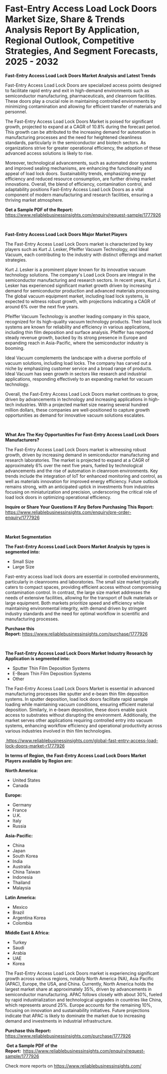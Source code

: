 <p><h1>Fast-Entry Access Load Lock Doors Market Size, Share & Trends Analysis Report By Application, Regional Outlook, Competitive Strategies, And Segment Forecasts, 2025 - 2032</h1></p><p><strong>Fast-Entry Access Load Lock Doors Market Analysis and Latest Trends</strong></p>
<p><p>Fast-Entry Access Load Lock Doors are specialized access points designed to facilitate rapid entry and exit in high-demand environments such as semiconductor manufacturing, pharmaceuticals, and cleanroom facilities. These doors play a crucial role in maintaining controlled environments by minimizing contamination and allowing for efficient transfer of materials and personnel.</p><p>The Fast-Entry Access Load Lock Doors Market is poised for significant growth, projected to expand at a CAGR of 10.8% during the forecast period. This growth can be attributed to the increasing demand for automation in manufacturing processes and the need for heightened cleanliness standards, particularly in the semiconductor and biotech sectors. As organizations strive for greater operational efficiency, the adoption of these advanced access solutions is likely to rise.</p><p>Moreover, technological advancements, such as automated door systems and improved sealing mechanisms, are enhancing the functionality and appeal of load lock doors. Sustainability trends, emphasizing energy efficiency and reduced resource consumption, are further driving market innovations. Overall, the blend of efficiency, contamination control, and adaptability positions Fast-Entry Access Load Lock Doors as a vital component of modern manufacturing and research facilities, ensuring a thriving market atmosphere.</p></p>
<p><strong>Get a Sample PDF of the Report:&nbsp;</strong> <a href="https://www.reliablebusinessinsights.com/enquiry/request-sample/1777926?utm_campaign=2739&utm_medium=2&utm_source=Github&utm_content=ia&utm_term=27022025&utm_id=fast-entry-access-load-lock-doors">https://www.reliablebusinessinsights.com/enquiry/request-sample/1777926</a></p>
<p>&nbsp;</p>
<p><strong>Fast-Entry Access Load Lock Doors Major Market Players</strong></p>
<p><p>The Fast-Entry Access Load Lock Doors market is characterized by key players such as Kurt J. Lesker, Pfeiffer Vacuum Technology, and Ideal Vacuum, each contributing to the industry with distinct offerings and market strategies.</p><p>Kurt J. Lesker is a prominent player known for its innovative vacuum technology solutions. The company's Load Lock Doors are integral in the semiconductor manufacturing and research sectors. In recent years, Kurt J. Lesker has experienced significant market growth driven by increasing demand for semiconductor production and advanced materials processing. The global vacuum equipment market, including load lock systems, is expected to witness robust growth, with projections indicating a CAGR of around 6% over the next five years.</p><p>Pfeiffer Vacuum Technology is another leading company in this space, recognized for its high-quality vacuum technology products. Their load lock systems are known for reliability and efficiency in various applications, including thin film deposition and surface analysis. Pfeiffer has reported steady revenue growth, backed by its strong presence in Europe and expanding reach in Asia-Pacific, where the semiconductor industry is booming.</p><p>Ideal Vacuum complements the landscape with a diverse portfolio of vacuum solutions, including load locks. The company has carved out a niche by emphasizing customer service and a broad range of products. Ideal Vacuum has seen growth in sectors like research and industrial applications, responding effectively to an expanding market for vacuum technology.</p><p>Overall, the Fast-Entry Access Load Lock Doors market continues to grow, driven by advancements in technology and increasing applications in high-tech industries. With a projected market size nearing several hundred million dollars, these companies are well-positioned to capture growth opportunities as demand for innovative vacuum solutions escalates.</p></p>
<p>&nbsp;</p>
<p><strong>What Are The Key Opportunities For Fast-Entry Access Load Lock Doors Manufacturers?</strong></p>
<p><p>The Fast-Entry Access Load Lock Doors market is witnessing robust growth, driven by increasing demand in semiconductor manufacturing and research laboratories. The market is projected to expand at a CAGR of approximately 6% over the next five years, fueled by technological advancements and the rise of automation in cleanroom environments. Key trends include the integration of IoT for enhanced monitoring and control, as well as materials innovation for improved energy efficiency. Future outlook remains strong, with an anticipated uptick in investments from industries focusing on miniaturization and precision, underscoring the critical role of load lock doors in optimizing operational efficiency.</p></p>
<p><strong>Inquire or Share Your Questions If Any Before Purchasing This Report:</strong> <a href="https://www.reliablebusinessinsights.com/enquiry/pre-order-enquiry/1777926?utm_campaign=2739&utm_medium=2&utm_source=Github&utm_content=ia&utm_term=27022025&utm_id=fast-entry-access-load-lock-doors">https://www.reliablebusinessinsights.com/enquiry/pre-order-enquiry/1777926</a></p>
<p>&nbsp;</p>
<p><strong>Market Segmentation</strong></p>
<p><strong>The Fast-Entry Access Load Lock Doors Market Analysis by types is segmented into:</strong></p>
<p><ul><li>Small Size</li><li>Large Size</li></ul></p>
<p><p>Fast-entry access load lock doors are essential in controlled environments, particularly in cleanrooms and laboratories. The small size market typically caters to compact spaces, providing efficient access without compromising contamination control. In contrast, the large size market addresses the needs of extensive facilities, allowing for the transport of bulk materials or large equipment. Both markets prioritize speed and efficiency while maintaining environmental integrity, with demand driven by stringent industry standards and the need for optimal workflow in scientific and manufacturing processes.</p></p>
<p><strong>Purchase this Report:&nbsp;</strong><a href="https://www.reliablebusinessinsights.com/purchase/1777926?utm_campaign=2739&utm_medium=2&utm_source=Github&utm_content=ia&utm_term=27022025&utm_id=fast-entry-access-load-lock-doors">https://www.reliablebusinessinsights.com/purchase/1777926</a></p>
<p>&nbsp;</p>
<p><strong>The Fast-Entry Access Load Lock Doors Market Industry Research by Application is segmented into:</strong></p>
<p><ul><li>Sputter Thin Film Deposition Systems</li><li>E-Beam Thin Film Deposition Systems</li><li>Other</li></ul></p>
<p><p>The Fast-Entry Access Load Lock Doors Market is essential in advanced manufacturing processes like sputter and e-beam thin film deposition systems. In sputter deposition, load lock doors facilitate rapid sample loading while maintaining vacuum conditions, ensuring efficient material deposition. Similarly, in e-beam deposition, these doors enable quick access to substrates without disrupting the environment. Additionally, the market serves other applications requiring controlled entry into vacuum systems, enhancing workflow efficiency and operational productivity across various industries involved in thin film technologies.</p></p>
<p><a href="https://www.reliablebusinessinsights.com/global-fast-entry-access-load-lock-doors-market-r1777926?utm_campaign=2739&utm_medium=2&utm_source=Github&utm_content=ia&utm_term=27022025&utm_id=fast-entry-access-load-lock-doors">&nbsp;https://www.reliablebusinessinsights.com/global-fast-entry-access-load-lock-doors-market-r1777926</a></p>
<p><strong>In terms of Region, the Fast-Entry Access Load Lock Doors Market Players available by Region are:</strong></p>
<p>
    <p> <strong> North America: </strong>
        <ul>
            <li>United States</li>
            <li>Canada</li>
        </ul>
        </p> 
    <p> <strong> Europe: </strong>
        <ul>
            <li>Germany</li>
            <li>France</li>
            <li>U.K.</li>
            <li>Italy</li>
            <li>Russia</li>
        </ul>
        </p> 
    <p> <strong> Asia-Pacific: </strong>
        <ul>
            <li>China</li>
            <li>Japan</li>
            <li>South Korea</li>
            <li>India</li>
            <li>Australia</li>
            <li>China Taiwan</li>
            <li>Indonesia</li>
            <li>Thailand</li>
            <li>Malaysia</li>
        </ul>
        </p> 
    <p> <strong> Latin America: </strong>
        <ul>
            <li>Mexico</li>
            <li>Brazil</li>
            <li>Argentina Korea</li>
            <li>Colombia</li>
        </ul>
        </p> 
    <p> <strong> Middle East & Africa: </strong>
        <ul>
            <li>Turkey</li>
            <li>Saudi</li>
            <li>Arabia</li>
            <li>UAE</li>
            <li>Korea</li>
        </ul>
    </p>
    </p>
<p><p>The Fast-Entry Access Load Lock Doors market is experiencing significant growth across various regions, notably North America (NA), Asia Pacific (APAC), Europe, the USA, and China. Currently, North America holds the largest market share at approximately 35%, driven by advancements in semiconductor manufacturing. APAC follows closely with about 30%, fueled by rapid industrialization and technological upgrades in countries like China, which represents around 25%. Europe accounts for the remaining 10%, focusing on innovation and sustainability initiatives. Future projections indicate that APAC is likely to dominate the market due to increasing demand and investments in industrial infrastructure.</p></p>
<p><strong>Purchase this Report: </strong><a href="https://www.reliablebusinessinsights.com/purchase/1777926?utm_campaign=2739&utm_medium=2&utm_source=Github&utm_content=ia&utm_term=27022025&utm_id=fast-entry-access-load-lock-doors">https://www.reliablebusinessinsights.com/purchase/1777926</a></p>
<p>&nbsp;<strong>Get a Sample PDF of the Report:&nbsp;&nbsp;</strong><a href="https://www.reliablebusinessinsights.com/enquiry/request-sample/1777926?utm_campaign=2739&utm_medium=2&utm_source=Github&utm_content=ia&utm_term=27022025&utm_id=fast-entry-access-load-lock-doors">https://www.reliablebusinessinsights.com/enquiry/request-sample/1777926</a></p>
<p><strong></strong></p>
<p>Check more reports on <a href="https://www.reliablebusinessinsights.com/?utm_campaign=2739&utm_medium=2&utm_source=Github&utm_content=ia&utm_term=27022025&utm_id=fast-entry-access-load-lock-doors">https://www.reliablebusinessinsights.com/</a></p>